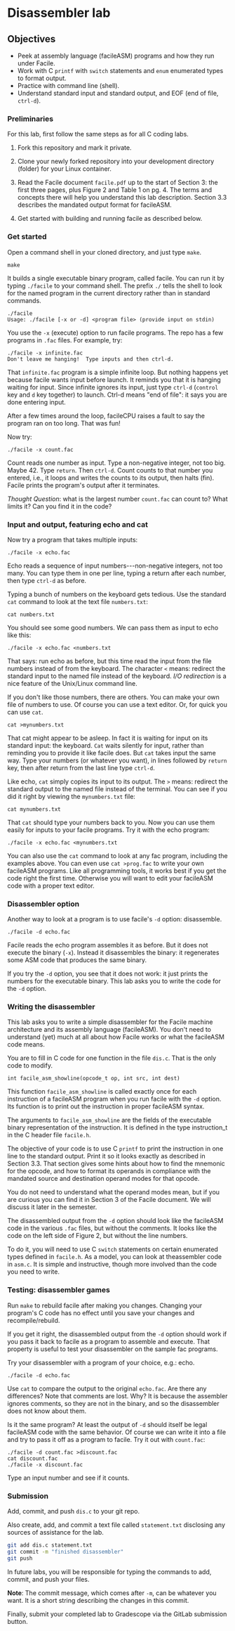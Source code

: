 # Disassembler lab

## Objectives

* Peek at assembly language (facileASM) programs and how they run under Facile.
* Work with C `printf` with `switch` statements and `enum` enumerated types to format output.
* Practice with command line (shell).
* Understand standard input and standard output, and EOF (end of file, `ctrl-d`).

### Preliminaries

For this lab, first follow the same steps as for all C coding labs.  

1. Fork this repository and mark it private.

2. Clone your newly forked repository into your development directory (folder) for your Linux container.

3. Read the Facile document `facile.pdf` up to the start of Section 3: the first three pages, plus Figure 2 and Table 1 on pg. 4.   The terms and concepts there will help you understand this lab description.    Section 3.3 describes the mandated output format for facileASM.

4. Get started with building and running facile as described below.

### Get started

Open a command shell in your cloned directory, and just type `make`.

```
make
```

It builds a single executable binary program, called facile.   You can run it by typing `./facile` to your command shell.
The prefix `./` tells the shell to look for the named program in the current directory rather than in standard commands.

```
./facile
Usage: ./facile [-x or -d] <program file> (provide input on stdin)
```

You use the `-x` (execute) option to run facile programs.  The repo has a few programs in `.fac` files. For example, try:

```
./facile -x infinite.fac
Don't leave me hanging!  Type inputs and then ctrl-d.
```

That `infinite.fac` program is a simple infinite loop.   But nothing happens yet because facile wants input before launch.
It reminds you that it is hanging
waiting for input.  Since infinite ignores its input, just type `ctrl-d` (`control` key and `d` key together) to launch.
Ctrl-d means "end of file": it says you are done entering input.

After a few times around the loop, facileCPU raises a fault to say the program ran on too long. That was fun!

Now try:

```
./facile -x count.fac
```

Count reads one number as input.  Type a non-negative integer, not too big.  Maybe 42. Type `return`.  Then `ctrl-d`.
Count counts to that number you entered,  i.e., it loops and writes the counts to its output, then halts (fin).  Facile prints
the program's output after it terminates.

*Thought Question*: what is the largest number `count.fac` can count to?   What limits it?  Can you find it in the code?

### Input and output, featuring echo and cat

Now try a program that takes multiple inputs:

```
./facile -x echo.fac
```

Echo reads a sequence of input numbers---non-negative integers, not too many.  You can type them in one per line, typing a return after
each number, then type `ctrl-d` as before.

Typing a bunch of numbers on the keyboard gets tedious.  Use the standard `cat` command to look at the text file `numbers.txt`:

```
cat numbers.txt
```

You should see some good numbers.   We can pass them as input to echo like this:

```
./facile -x echo.fac <numbers.txt
```

That says: run echo as before, but this time read the input from the file numbers instead of from the keyboard.
The character `<` means: redirect the standard input to the named file instead of the keyboard.   *I/O redirection*
is a nice feature of the Unix/Linux command line.

If you don't like those numbers, there are others.   You can make your own file of numbers to use.   Of course you
can use a text editor.   Or, for quick you can use `cat`.

```
cat >mynumbers.txt
```

That cat might appear to be asleep.    In fact it is waiting for input on its standard input: the keyboard.
`Cat` waits silently for input, rather than reminding
you to provide it like facile does.   But `cat` takes input the same way.
Type your numbers (or whatever you want), 
in lines followed by `return` key, then after return from the last line type `ctrl-d`.

Like echo, `cat` simply copies its input to its output.  The `>` means: redirect the standard output
to the named file instead of the terminal.  You can see if you did it right by viewing the `mynumbers.txt` file:

```
cat mynumbers.txt
```

That `cat` should type your numbers back to you.   Now you can use them easily for inputs to your facile programs.
Try it with the echo program:

```
./facile -x echo.fac <mynumbers.txt
```

You can also use the `cat` command to look at any fac program, including the examples above.   You can even use
`cat >prog.fac` to write your own facileASM programs.   Like all programming tools, it works best if you get the code right the first time.
Otherwise you will want to edit your facileASM code with a proper text editor.

### Disassembler option

Another way to look at a program is to use facile's `-d` option: disassemble.

```
./facile -d echo.fac
```

Facile reads the echo program assembles it as before.   But it does not
execute the binary (`-x`).   Instead it disassembles the binary: it
regenerates some ASM code that produces the same binary. 

If you try the `-d` option, you see that it does not work: it just prints the numbers for the executable binary.  This lab asks you to write the code for the `-d` option.


### Writing the disassembler

This lab asks you to write a simple disassembler for the Facile machine architecture and its assembly language (facileASM).  You don't need to understand (yet) much at all about how Facile works or what the facileASM code means.   

You are to fill in C code for one function in the file `dis.c`.   That is the only code to modify.

`int facile_asm_showline(opcode_t op, int src, int dest)`

This function `facile_asm_showline` is called exactly once for each instruction of a facileASM program when you run facile with the `-d` option.   Its function is to print out the instruction in proper facileASM syntax.

The arguments to `facile_asm_showline` are the fields of the executable binary representation of the instruction.   It is defined in the type instruction_t in the C header file `facile.h`.

The objective of your code is to use C `printf` to print the instruction in one line to the standard output.   Print it so it looks exactly as described in Section 3.3.   That section gives some hints about how to find the mnemonic for the opcode, and how to format its operands in compliance with the mandated source and destination operand modes for that opcode.   

You do not need to understand what the operand modes mean, but if you are curious you can find it in Section 3 of the Facile document.    We will discuss it later in the semester.

The disassembled output from the `-d` option should look like the facileASM code in the various `.fac` files, but without the comments.   It looks like the code on the left side of Figure 2, but without the line numbers.

To do it, you will need to use C `switch` statements on certain enumerated types defined in `facile.h`.  As a model, you can look at theassembler code in `asm.c`.    It is simple and instructive, though more involved than the code you need to write.

### Testing: disassembler games

Run `make` to rebuild facile after making you changes. Changing your program's C code has no
effect until you save your changes and recompile/rebuild.
   
If you get it right, the disassembled output from the `-d` option should work if you pass it back to facile as a program to assemble and execute.   That property is useful to test your disassembler on the sample fac programs. 

Try your disassembler with a program of your choice,  e.g.: echo.

```
./facile -d echo.fac
```

Use `cat` to compare the output to the original `echo.fac`.   Are there any differences?   Note that comments are lost.   Why?
It is because the assembler ignores comments, so they are not in the
binary, and so the disassembler does not know about them.

Is it the same program?   At least the output of `-d` should itself be legal facileASM code with the same behavior.   Of course we can
write it into a file and try to pass it off as a program to facile.   Try it out with `count.fac`:

```
./facile -d count.fac >discount.fac
cat discount.fac
./facile -x discount.fac
```

Type an input number and see if it counts.

### Submission

Add, commit, and push `dis.c` to your git repo.

Also create, add, and commit a text file called `statement.txt` disclosing any sources of assistance for the lab.


   ```bash
   git add dis.c statement.txt
   git commit -m "finished disassembler"
   git push
   ```

   In future labs, you will be responsible for typing the commands to add,
   commit, and push your files.
   
   **Note**: The commit message, which comes after `-m`, can be whatever you
   want. It is a short string describing the changes in this commit.  

Finally, submit your completed lab to Gradescope via the GitLab submission button.


